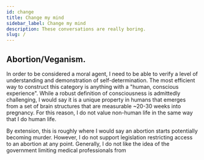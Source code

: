 ```yaml
---
id: change
title: Change my mind
sidebar_label: Change my mind
description: These conversations are really boring.
slug: /
---
```


## Abortion/Veganism.

In order to be considered a moral agent, I need to be able to verify a level of understanding and demonstration of self-determination. The most efficient way to construct this category is anything with a "human, conscious experience". While a robust definition of consciousness is admittedly challenging, I would say it is a unique property in humans that emerges from a set of brain structures that are measurable ~20-30 weeks into pregnancy. For this reason, I do not value non-human life in the same way that I do human life. 

By extension, this is roughly where I would say an abortion starts potentially becoming murder. However, I do not support legislation restricting access to an abortion at any point. Generally, I do not like the idea of the government limiting medical professionals from 